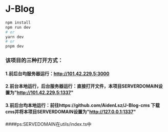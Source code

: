 # J-Blog

```bash
npm install
npm run dev
# or
yarn dev
# or
pnpm dev
```
### 该项目的三种打开方式：
#### 1.前后台均服务器运行：http://101.42.229.5:3000
#### 2.前台本地运行，后台服务器运行：直接打开文件，本项目SERVERDOMAIN设置为"http://101.42.229.5:1337"
#### 3.前后台均本地运行：前往https://github.com/AidenLsz/J-Blog-cms 下载cms并将本项目SERVERDOMAIN设置为"http://127.0.0.1:1337"
####ps:SERVEDOMAIN在utils/index.ts中

